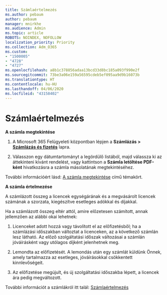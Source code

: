 ```yaml
---
title: Számlaértelmezés
ms.author: pebaum
author: pebaum
manager: mnirkhe
ms.audience: Admin
ms.topic: article
ROBOTS: NOINDEX, NOFOLLOW
localization_priority: Priority
ms.collection: Adm_O365
ms.custom:
- "1500005"
- "4728"
- "4727"
ms.openlocfilehash: a8b1c378856adaa13bcd33d8bc185a093f990e2f
ms.sourcegitcommit: 73be3a06e159a56595cdeb5ef095aa9d9b16073b
ms.translationtype: HT
ms.contentlocale: hu-HU
ms.lasthandoff: 04/06/2020
ms.locfileid: "43158402"
---
```

# <a name="understand-your-bill"></a>Számlaértelmezés

**A számla megtekintése**

1. A Microsoft 365 Felügyeleti központban lépjen a **Számlázás > [Számlázás és fizetés](https://go.microsoft.com/fwlink/p/?linkid=848039)** lapra.

2. Válasszon egy dátumtartományt a legördülő listából, majd válassza ki az áttekinteni kívánt rendelést, vagy kattintson a **Számla letöltése PDF-ként** hivatkozásra a számla másolatának megtekintéséhez.

További információért lásd: [A számla megtekintése](https://docs.microsoft.com/office365/admin/subscriptions-and-billing/view-your-bill-or-invoice) című témakört.

**A számla értelmezése**

A számlázott összeg a licencek egységárának és a megvásárolt licencek számának a szorzata, kiegészítve esetleges adókkal és díjakkal.

Ha a számlázott összeg eltér attól, amire előzetesen számított, annak jellemzően az alábbi okai lehetnek:

1. Licenceket adott hozzá vagy távolított el az előfizetésből; ha a számlázási időszakban változtat a licenceken, az a következő számlán lesz látható.  Az előző szolgáltatási időszak változásai a számlán jóváírásként vagy utólagos díjként jelenhetnek meg.

2. Lemondta az előfizetését.  A lemondás után egy számlát küldünk Önnek, amely tartalmazza az esetleges, jóváírásokkal csökkentett kinnlevőségeit.

3. Az előfizetése megújult, és új szolgáltatási időszakba lépett, a licencek ára pedig megváltozott.  

További információt a számlákról itt talál: [Számlaértelmezés](https://support.office.com/article/Understand-your-invoice-for-Office-365-for-business-0724b428-fb59-4962-8c37-6674166d7507)
